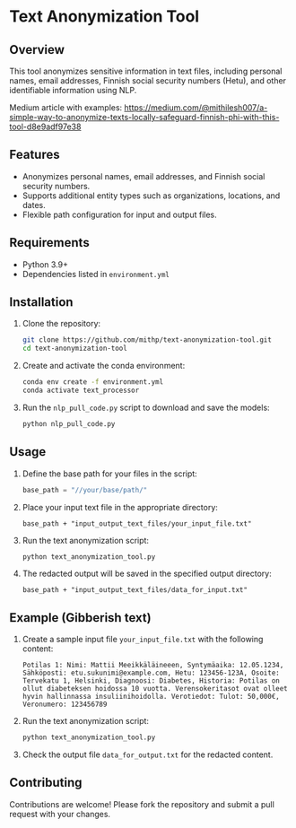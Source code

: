 # Text Anonymization Tool

## Overview
This tool anonymizes sensitive information in text files, including personal names, email addresses, Finnish social security numbers (Hetu), and other identifiable information using NLP.

Medium article with examples: https://medium.com/@mithilesh007/a-simple-way-to-anonymize-texts-locally-safeguard-finnish-phi-with-this-tool-d8e9adf97e38 

## Features
- Anonymizes personal names, email addresses, and Finnish social security numbers.
- Supports additional entity types such as organizations, locations, and dates.
- Flexible path configuration for input and output files.

## Requirements
- Python 3.9+
- Dependencies listed in `environment.yml`

## Installation
1. Clone the repository:
    ```sh
    git clone https://github.com/mithp/text-anonymization-tool.git
    cd text-anonymization-tool
    ```

2. Create and activate the conda environment:
    ```sh
    conda env create -f environment.yml
    conda activate text_processor
    ```

3. Run the `nlp_pull_code.py` script to download and save the models:
    ```sh
    python nlp_pull_code.py
    ```

## Usage
1. Define the base path for your files in the script:
    ```python
    base_path = "//your/base/path/"
    ```

2. Place your input text file in the appropriate directory:
    ```plaintext
    base_path + "input_output_text_files/your_input_file.txt"
    ```

3. Run the text anonymization script:
    ```sh
    python text_anonymization_tool.py
    ```

4. The redacted output will be saved in the specified output directory:
    ```plaintext
    base_path + "input_output_text_files/data_for_input.txt"
    ```

## Example (Gibberish text)
1. Create a sample input file `your_input_file.txt` with the following content:
    ```plaintext
    Potilas 1: Nimi: Mattii Meeikkäläineeen, Syntymäaika: 12.05.1234, Sähköposti: etu.sukunimi@example.com, Hetu: 123456-123A, Osoite: Tervekatu 1, Helsinki, Diagnoosi: Diabetes, Historia: Potilas on ollut diabeteksen hoidossa 10 vuotta. Verensokeritasot ovat olleet hyvin hallinnassa insuliinihoidolla. Verotiedot: Tulot: 50,000€, Veronumero: 123456789
    ```

2. Run the text anonymization script:
    ```sh
    python text_anonymization_tool.py
    ```

3. Check the output file `data_for_output.txt` for the redacted content.

## Contributing
Contributions are welcome! Please fork the repository and submit a pull request with your changes.

